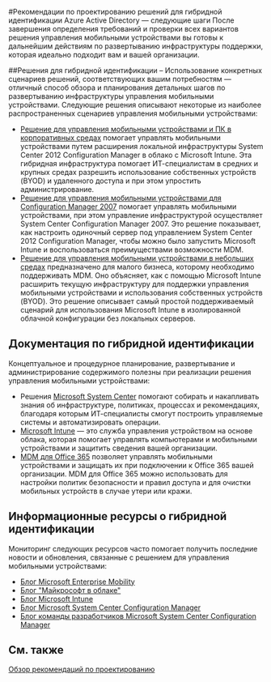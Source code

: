 <properties
	pageTitle="Рекомендации по проектированию решений для гибридной идентификации Azure Active Directory — следующие шаги | Microsoft Azure"
	description="Краткий обзор и дальнейшие шаги после прочтения руководства по разработке архитектуры гибридной идентификации"
	documentationCenter=""
	services="active-directory"
	authors="billmath"
	manager="femila"
	editor=""/>

<tags
	ms.service="active-directory"
	ms.devlang="na"
	ms.topic="article"
    ms.tgt_pltfrm="na"
    ms.workload="identity" 
	ms.date="07/18/2016"
	ms.author="billmath"/>

#Рекомендации по проектированию решений для гибридной идентификации Azure Active Directory — следующие шаги
После завершения определения требований и проверки всех вариантов решения управления мобильными устройствами вы готовы к дальнейшим действиям по развертыванию инфраструктуры поддержки, которая идеально подходит вам и вашей организации.

##Решения для гибридной идентификации
– Использование конкретных сценариев решений, соответствующих вашим потребностям — отличный способ обзора и планирования детальных шагов по развертыванию инфраструктуры управления мобильными устройствами. Следующие решения описывают некоторые из наиболее распространенных сценариев управления мобильными устройствами:

- [Решение для управления мобильными устройствами и ПК в корпоративных средах](https://technet.microsoft.com/library/dn582037.aspx) помогает управлять мобильными устройствами путем расширения локальной инфраструктуры System Center 2012 Configuration Manager в облако с Microsoft Intune. Эта гибридная инфраструктура помогает ИТ-специалистам в средних и крупных средах разрешить использование собственных устройств (BYOD) и удаленного доступа и при этом упростить администрирование.
- [Решение для управления мобильными устройствами для Configuration Manager 2007](https://technet.microsoft.com/library/dn508400.aspx) помогает управлять мобильными устройствами, при этом управление инфраструктурой осуществляет System Center Configuration Manager 2007. Это решение показывает, как настроить одиночный сервер под управлением System Center 2012 Configuration Manager, чтобы можно было запустить Microsoft Intune и воспользоваться преимуществами возможности MDM.
- [Решение для управления мобильными устройствами в небольших средах](https://technet.microsoft.com/library/dn715906.aspx) предназначено для малого бизнеса, которому необходимо поддерживать MDM. Оно объясняет, как с помощью Microsoft Intune расширить текущую инфраструктуру для поддержки управления мобильными устройствами и использования собственных устройств (BYOD). Это решение описывает самый простой поддерживаемый сценарий для использования Microsoft Intune в изолированной облачной конфигурации без локальных серверов.

## Документация по гибридной идентификации
Концептуальное и процедурное планирование, развертывание и администрирование содержимого полезны при реализации решения управления мобильными устройствами:

- Решения [Microsoft System Center](https://technet.microsoft.com/library/cc507089.aspx) помогают собирать и накапливать знания об инфраструктуре, политиках, процессах и рекомендациях, благодаря которым ИТ-специалисты смогут построить управляемые системы и автоматизировать операции.
- [Microsoft Intune](https://technet.microsoft.com/library/jj676587.aspx) — это служба управления устройством на основе облака, которая помогает управлять компьютерами и мобильными устройствами и защитить сведения вашей организации.
- [MDM для Office 365](https://technet.microsoft.com/library/ms.o365.cc.devicepolicy.aspx) позволяет управлять мобильными устройствами и защищать их при подключении к Office 365 вашей организации. MDM для Office 365 можно использовать для настройки политик безопасности и правил доступа и для очистки мобильных устройств в случае утери или кражи.

## Информационные ресурсы о гибридной идентификации
Мониторинг следующих ресурсов часто помогает получить последние новости и обновления, связанные с решением для управления мобильными устройствами:

- [Блог Microsoft Enterprise Mobility](http://blogs.technet.com/b/enterprisemobility/)
- [Блог "Майкрософт в облаке"](http://blogs.technet.com/b/in_the_cloud/)
- [Блог Microsoft Intune](http://blogs.technet.com/b/microsoftintune/)
- [Блог Microsoft System Center Configuration Manager](http://blogs.technet.com/b/configurationmgr/)
- [Блог команды разработчиков Microsoft System Center Configuration Manager](http://blogs.technet.com/b/configmgrteam/)

## См. также
[Обзор рекомендаций по проектированию](active-directory-hybrid-identity-design-considerations-overview.md)

<!---HONumber=AcomDC_0720_2016-->